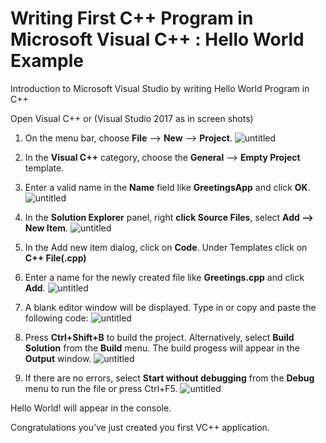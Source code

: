 # Writing First C++ Program in Microsoft Visual C++ : Hello World Example
Introduction to Microsoft Visual Studio by writing Hello World Program in C++

Open Visual C++ or (Visual Studio 2017 as in screen shots)

  1.  On the menu bar, choose **File** --> **New** --> **Project**.
![untitled](https://user-images.githubusercontent.com/41892175/46331912-a2721600-c64c-11e8-9d6a-8dba145973b9.png)

  2. In the **Visual C++** category, choose the **General** --> **Empty Project** template.
  3. Enter a valid name in the **Name** field like **GreetingsApp** and click **OK**.
  ![untitled](https://user-images.githubusercontent.com/41892175/46332006-04328000-c64d-11e8-8d6d-57e270662244.png)

  4. In the **Solution Explorer** panel, right **click Source Files**, select **Add --> New Item**.
  ![untitled](https://user-images.githubusercontent.com/41892175/46332069-54a9dd80-c64d-11e8-8487-cf40fe4b2699.png)
  
  5. In the Add new item dialog, click on **Code**. Under Templates click on **C++ File(.cpp)**
  6. Enter a name for the newly created file like **Greetings.cpp** and click **Add**.
  ![untitled](https://user-images.githubusercontent.com/41892175/46332140-a8b4c200-c64d-11e8-804a-ec4f0046fd62.png)
  
  7. A blank editor window will be displayed. Type in or copy and paste the following code:
  ![untitled](https://user-images.githubusercontent.com/41892175/46332387-db12ef00-c64e-11e8-86eb-bb63491c1e4f.png)
  
  8. Press **Ctrl+Shift+B** to build the project. Alternatively, select **Build Solution** from the **Build** menu. The build progess will appear in the **Output** window.
![untitled](https://user-images.githubusercontent.com/41892175/46332590-abb0b200-c64f-11e8-8463-0ca3016b81f7.png)

  9. If there are no errors, select **Start without debugging** from the **Debug** menu to run the file or press Ctrl+F5.
  ![untitled](https://user-images.githubusercontent.com/41892175/46332663-fdf1d300-c64f-11e8-80fd-67544068d9b3.png)
  
 Hello World! will appear in the console. 
 
 Congratulations you’ve just created you first VC++ application.
